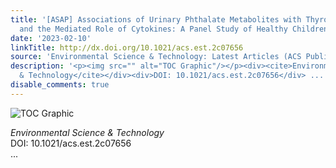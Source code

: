 ```yaml
---
title: '[ASAP] Associations of Urinary Phthalate Metabolites with Thyroid Function
  and the Mediated Role of Cytokines: A Panel Study of Healthy Children'
date: '2023-02-10'
linkTitle: http://dx.doi.org/10.1021/acs.est.2c07656
source: 'Environmental Science & Technology: Latest Articles (ACS Publications)'
description: '<p><img src="" alt="TOC Graphic"/></p><div><cite>Environmental Science
  & Technology</cite></div><div>DOI: 10.1021/acs.est.2c07656</div> ...'
disable_comments: true
---
```

<p><img src="" alt="TOC Graphic"/></p><div><cite>Environmental Science & Technology</cite></div><div>DOI: 10.1021/acs.est.2c07656</div> ...